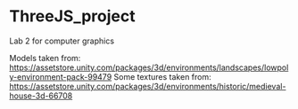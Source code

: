 # ThreeJS_project
Lab 2 for computer graphics

Models taken from: https://assetstore.unity.com/packages/3d/environments/landscapes/lowpoly-environment-pack-99479
Some textures taken from: https://assetstore.unity.com/packages/3d/environments/historic/medieval-house-3d-66708
